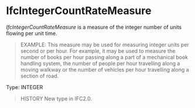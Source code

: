 # IfcIntegerCountRateMeasure

_IfcIntegerCountRateMeasure_ is a measure of the integer number of units flowing per unit time.
<!-- end of short definition -->


> EXAMPLE: This measure may be used for measuring integer units per second or per hour. For example, it may be used to measure the number of books per hour passing along a part of a mechanical book handling system, the number of people per hour travelling along a moving walkway or the number of vehicles per hour travelling along a section of road.

Type: INTEGER

> HISTORY New type in IFC2.0.
